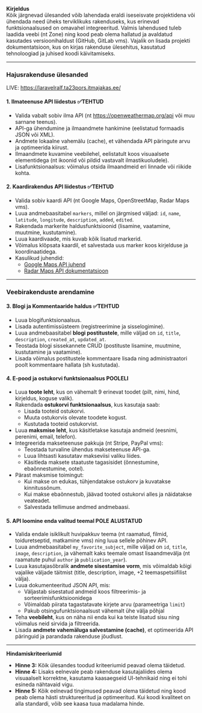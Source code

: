 **Kirjeldus**  
Kõik järgnevad ülesanded võib lahendada eraldi iseseisvate projektidena või ühendada need üheks terviklikuks rakenduseks, kus erinevad funktsionaalsused on omavahel integreeritud. Valmis lahendused tuleb laadida veebi (nt Zone) ning kood peab olema hallatud ja avaldatud kasutades versioonihaldust (GitHub, GitLab vms). Vajalik on lisada projekti dokumentatsioon, kus on kirjas rakenduse ülesehitus, kasutatud tehnoloogiad ja juhised koodi käivitamiseks.

---
### **Hajusrakenduse ülesanded**  
LIVE: https://laravelralf.ta23pors.itmajakas.ee/

#### **1. Ilmateenuse API liidestus** ✅TEHTUD
- Valida vabalt sobiv ilma API (nt https://openweathermap.org/api või muu sarnane teenus).
- API-ga ühendumine ja ilmaandmete hankimine (eelistatud formaadis JSON või XML).
- Andmete lokaalne vahemälu (cache), et vähendada API päringute arvu ja optimeerida kiirust.
- Ilmaandmete kuvamine veebilehel, eelistatult koos visuaalsete elementidega (nt ikoonid või pildid vastavalt ilmastikuoludele).
- Lisafunktsionaalsus: võimalus otsida ilmaandmeid eri linnade või riikide kohta.

#### **2. Kaardirakendus API liidestus** ✅TEHTUD
- Valida sobiv kaardi API (nt Google Maps, OpenStreetMap, Radar Maps vms).
- Luua andmebaasitabel `markers`, millel on järgmised väljad: `id`, `name`, `latitude`, `longitude`, `description`, `added`, `edited`.
- Rakendada markerite haldusfunktsioonid (lisamine, vaatamine, muutmine, kustutamine).
- Luua kaardivaade, mis kuvab kõik lisatud markerid.
- Võimalus klõpsata kaardil, et salvestada uus marker koos kirjelduse ja koordinaatidega.
- Kasulikud juhendid:
  - [Google Maps API juhend](https://developers.google.com/maps/documentation/javascript/tutorial)
  - [Radar Maps API dokumentatsioon](https://radar.com/documentation/maps/maps)

---
### **Veebirakenduste arendamine**
#### **3. Blogi ja Kommentaaride haldus** ✅TEHTUD
- Luua blogifunktsionaalsus.
- Lisada autentimissüsteem (registreerimine ja sisselogimine).
- Luua andmebaasitabel **blogi postitustele**, mille väljad on `id`, `title`, `description`, `created_at`, `updated_at`.
- Teostada blogi sissekannete CRUD (postituste lisamine, muutmine, kustutamine ja vaatamine).
- Lisada võimalus postitustele kommentaare lisada ning administraatori poolt kommentaare hallata (sh kustutada).

#### **4. E-pood ja ostukorvi funktsionaalsus** POOLELI
- Luua **toote leht**, kus on vähemalt 9 erinevat toodet (pilt, nimi, hind, kirjeldus, koguse valik).
- Rakendada **ostukorvi funktsionaalsus**, kus kasutaja saab:
  - Lisada tooteid ostukorvi.
  - Muuta ostukorvis olevate toodete kogust.
  - Kustutada tooteid ostukorvist.
- Luua **maksmise leht**, kus käsitletakse kasutaja andmeid (eesnimi, perenimi, email, telefon).
- Integreerida makseteenuse pakkuja (nt Stripe, PayPal vms):
  - Teostada turvaline ühendus makseteenuse API-ga.
  - Luua lihtsasti kasutatav makseviisi valiku liides.
  - Käsitleda maksete staatuste tagasisidet (õnnestumine, ebaõnnestumine, ootel).
- Pärast maksmise toimingut:
  - Kui makse on edukas, tühjendatakse ostukorv ja kuvatakse kinnitussõnum.
  - Kui makse ebaõnnestub, jäävad tooted ostukorvi alles ja näidatakse veateadet.
  - Salvestada tellimuse andmed andmebaasi.

#### **5. API loomine enda valitud teemal** POLE ALUSTATUD
- Valida endale isiklikult huvipakkuv teema (nt raamatud, filmid, toiduretseptid, matkamine vms) ning luua sellele põhinev API.
- Luua andmebaasitabel `my_favorite_subject`, mille väljad on `id`, `title`, `image`, `description`, ja vähemalt kaks teemale omast lisaandmevälja (nt raamatute puhul `author` ja `publication_year`).
- Luua kasutajasõbralik **andmete sisestamise vorm**, mis võimaldab kõigi vajalike väljade täitmist (title, description, image, +2 teemaspetsiifilist välja).
- Luua dokumenteeritud JSON API, mis:
  - Väljastab sisestatud andmeid koos filtreerimis- ja sorteerimisfunktsioonidega
  - Võimaldab piirata tagastatavate kirjete arvu (parameetriga `limit`)
  - Pakub otsingufunktsionaalsust vähemalt ühe välja põhjal
- Teha **veebileht**, kus on näha nii enda kui ka teiste lisatud sisu ning võimalus neid sirvida ja filtreerida.
- Lisada **andmete vahemäluga salvestamine (cache)**, et optimeerida API päringuid ja parandada rakenduse jõudlust.

---
**Hindamiskriteeriumid**  
- **Hinne 3:** Kõik ülesandes toodud kriteeriumid peavad olema täidetud.  
- **Hinne 4:** Lisaks eelnevale peab rakenduse kasutajaliides olema visuaalselt korrektne, kasutama kaasaegseid UI-tehnikaid ning ei tohi esineda nähtavaid vigu.  
- **Hinne 5:** Kõik eelnevad tingimused peavad olema täidetud ning kood peab olema hästi struktureeritud ja optimeeritud. Kui koodi kvaliteet on alla standardi, võib see kaasa tuua madalama hinde.
